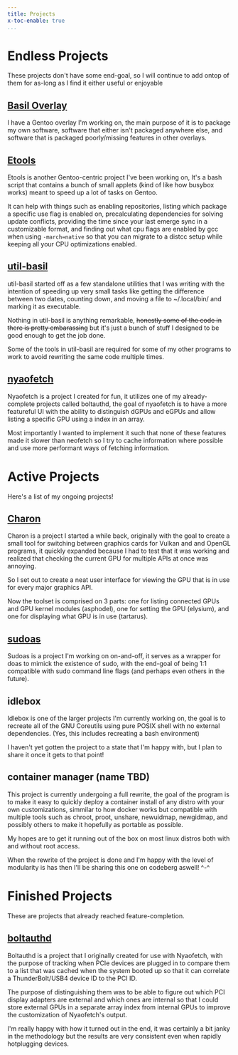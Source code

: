 ```yaml
---
title: Projects
x-toc-enable: true
...
```


Endless Projects
================
These projects don't have some end-goal, so I will continue to add ontop of them for as-long as I find it either useful or enjoyable

[Basil Overlay](https://codeberg.org/BasilBasil/basil-overlay)
-------------
I have a Gentoo overlay I'm working on, the main purpose of it is to package my own software, software that either isn't packaged anywhere else, and software that is packaged poorly/missing features in other overlays.

[Etools](https://codeberg.org/BasilBasil/etools)
------
Etools is another Gentoo-centric project I've been working on, It's a bash script that contains a bunch of small applets (kind of like how busybox works) meant to speed up a lot of tasks on Gentoo.

It can help with things such as enabling repositories, listing which package a specific use flag is enabled on, precalculating dependencies for solving update conflicts, providing the time since your last emerge sync in a customizable format, and finding out what cpu flags are enabled by gcc when using `-march=native` so that you can migrate to a distcc setup while keeping all your CPU optimizations enabled.

[util-basil](https://codeberg.org/BasilBasil/util-basil)
----------
util-basil started off as a few standalone utilities that I was writing with the intention of speeding up very small tasks like getting the difference between two dates, counting down, and moving a file to ~/.local/bin/ and marking it as executable.

Nothing in util-basil is anything remarkable, ~~honestly some of the code in there is pretty embarassing~~ but it's just a bunch of stuff I designed to be good enough to get the job done.

Some of the tools in util-basil are required for some of my other programs to work to avoid rewriting the same code multiple times.

[nyaofetch](https://codeberg.org/BasilBasil/nyaofetch)
---------
Nyaofetch is a project I created for fun, it utilizes one of my already-complete projects called boltauthd, the goal of nyaofetch is to have a more featureful UI with the ability to distinguish dGPUs and eGPUs and allow listing a specific GPU using a index in an array.

Most importantly I wanted to implement it such that none of these features made it slower than neofetch so I try to cache information where possible and use more performant ways of fetching information.

Active Projects
===============
Here's a list of my ongoing projects!

[Charon](https://codeberg.org/BasilBasil/Charon)
------
Charon is a project I started a while back, originally with the goal to create a small tool for switching between graphics cards for Vulkan and and OpenGL programs, it quickly expanded because I had to test that it was working and realized that checking the current GPU for multiple APIs at once was annoying.

So I set out to create a neat user interface for viewing the GPU that is in use for every major graphics API.

Now the toolset is comprised on 3 parts: one for listing connected GPUs and GPU kernel modules (asphodel), one for setting the GPU (elysium), and one for displaying what GPU is in use (tartarus).

[sudoas](https://codeberg.org/BasilBasil/sudoas)
------
Sudoas is a project I'm working on on-and-off, it serves as a wrapper for doas to mimick the existence of sudo, with the end-goal of being 1:1 compatible with sudo command line flags (and perhaps even others in the future).

idlebox
-------
Idlebox is one of the larger projects I'm currently working on, the goal is to recreate all of the GNU Coreutils using pure POSIX shell with no external dependencies. (Yes, this includes recreating a bash environment)

I haven't yet gotten the project to a state that I'm happy with, but I plan to share it once it gets to that point!

container manager (name TBD)
----------------------------
This project is currently undergoing a full rewrite, the goal of the program is to make it easy to quickly deploy a container install of any distro with your own customizations, simmilar to how docker works but compatible with multiple tools such as chroot, proot, unshare, newuidmap, newgidmap, and possibly others to make it hopefully as portable as possible.

My hopes are to get it running out of the box on most linux distros both with and without root access.

When the rewrite of the project is done and I'm happy with the level of modularity is has then I'll be sharing this one on codeberg aswell! ^-^

Finished Projects
=================
These are projects that already reached feature-completion.

[boltauthd](https://codeberg.org/BasilBasil/boltauthd)
---------
Boltauthd is a project that I originally created for use with Nyaofetch, with the purpose of tracking when PCIe devices are plugged in to compare them to a list that was cached when the system booted up so that it can correlate a ThunderBolt/USB4 device ID to the PCI ID.

The purpose of distinguishing them was to be able to figure out which PCI display adapters are external and which ones are internal so that I could store external GPUs in a separate array index from internal GPUs to improve the customization of Nyaofetch's output.

I'm really happy with how it turned out in the end, it was certainly a bit janky in the methodology but the results are very consistent even when rapidly hotplugging devices.
